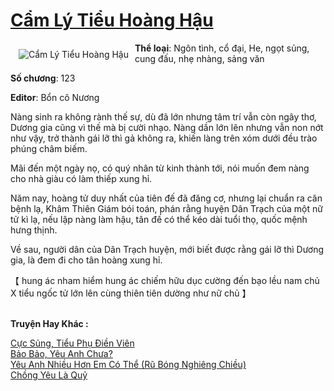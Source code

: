 <a href="https://utruyen.com/truyen/cam-ly-tieu-hoang-hau/19163/" title="Cẩm Lý Tiểu Hoàng Hậu"><h1>Cẩm Lý Tiểu Hoàng Hậu</h1></a><div style="display:table"><img align="right" style="float: left; padding: 10px;" src="https://utruyen.com/images/story/200x260/cam-ly-tieu-hoang-hau.jpg" alt="Cẩm Lý Tiểu Hoàng Hậu"><b>Thể loại</b>: Ngôn tình, cổ đại, He, ngọt sủng, cung đấu, nhẹ nhàng, sảng văn <p></p><b>Số chương</b>: 123<p></p><b>Editor</b>: Bổn cô Nương<p></p>Nàng sinh ra không rành thế sự, dù đã lớn nhưng tâm trí vẫn còn ngây thơ, Dương gia cũng vì thế mà bị cười nhạo. Nàng dần lớn lên nhưng vẫn non nớt như vậy, trở thành gái lỡ thì gả không ra, khiến làng trên xóm dưới đều trào phúng châm biếm.<p></p>Mãi đến một ngày nọ, có quý nhân từ kinh thành tới, nói muốn đem nàng cho nhà giàu có làm thiếp xung hỉ.<p></p>Năm nay, hoàng tử duy nhất của tiên đế đã đăng cơ, nhưng lại chuẩn ra căn bệnh lạ, Khâm Thiên Giám bói toán, phán rằng huyện Dân Trạch của một nữ tử kì lạ, nếu lập nàng làm hậu, tân đế có thể kéo dài tuổi thọ, quốc mệnh hưng thịnh.<p></p>Về sau, người dân của Dân Trạch huyện, mới biết được rằng gái lỡ thì Dương gia, là đem đi cho tân hoàng xung hỉ.<p></p>【 hung ác nham hiểm hung ác chiếm hữu dục cường đến bạo lều nam chủ X tiểu ngốc tử lớn lên cùng thiên tiên dường như nữ chủ 】</div><p><br><b>Truyện Hay Khác :</b></p><a href="https://utruyen.com/truyen/cuc-sung-tieu-phu-dien-vien/17257/" alt="Cực Sủng, Tiểu Phụ Điền Viên">Cực Sủng, Tiểu Phụ Điền Viên</a><br/><a href="https://github.com/quanluxury/ngontinhhot/tree/master/truyenhay/18961/" alt="Bảo Bảo, Yêu Anh Chưa?">Bảo Bảo, Yêu Anh Chưa?</a><br/><a href="https://github.com/quanluxury/ngontinhhot/tree/master/truyenhay/19025/" alt="Yêu Anh Nhiều Hơn Em Có Thể (Rũ Bóng Nghiêng Chiều)">Yêu Anh Nhiều Hơn Em Có Thể (Rũ Bóng Nghiêng Chiều)</a><br/><a href="https://github.com/quanluxury/ngontinhhot/tree/master/truyenhay/19236/" alt="Chồng Yêu Là Quỷ">Chồng Yêu Là Quỷ</a><br/>